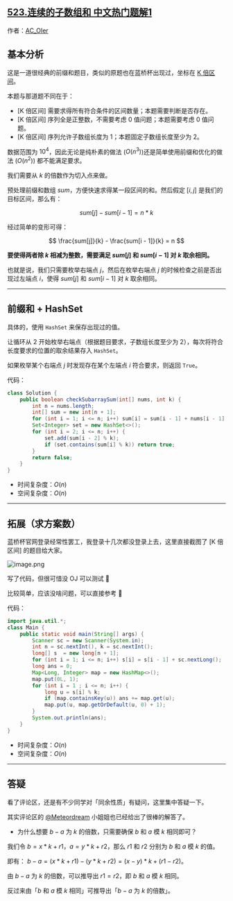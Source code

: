 ## [523.连续的子数组和 中文热门题解1](https://leetcode.cn/problems/continuous-subarray-sum/solutions/100000/gong-shui-san-xie-tuo-zhan-wei-qiu-fang-1juse)

作者：[AC_OIer](https://leetcode.cn/u/AC_OIer)

## 基本分析

这是一道很经典的前缀和题目，类似的原题也在蓝桥杯出现过，坐标在 [K 倍区间](http://lx.lanqiao.cn/problem.page?gpid=T444)。

本题与那道题不同在于：

* [K 倍区间] 需要求得所有符合条件的区间数量；本题需要判断是否存在。
* [K 倍区间] 序列全是正整数，不需要考虑 $0$ 值问题；本题需要考虑 $0$ 值问题。
* [K 倍区间] 序列允许子数组长度为 $1$；本题固定子数组长度至少为 $2$。

数据范围为 $10^4$，因此无论是纯朴素的做法 ($O(n^3)$)还是简单使用前缀和优化的做法 ($O(n^2)$) 都不能满足要求。

我们需要从 $k$ 的倍数作为切入点来做。

预处理前缀和数组 $sum$，方便快速求得某一段区间的和。然后假定 $[i, j]$ 是我们的目标区间，那么有：

$$
sum[j] - sum[i - 1] = n * k
$$

经过简单的变形可得：

$$
\frac{sum[j]}{k} - \frac{sum[i - 1]}{k} = n
$$

**要使得两者除 $k$ 相减为整数，需要满足 $sum[j]$ 和 $sum[i - 1]$ 对 $k$ 取余相同。**

也就是说，我们只需要枚举右端点 $j$，然后在枚举右端点 $j$ 的时候检查之前是否出现过左端点 $i$，使得 $sum[j]$ 和 $sum[i - 1]$ 对 $k$ 取余相同。

---

## 前缀和 + HashSet

具体的，使用 `HashSet` 来保存出现过的值。

让循环从 $2$ 开始枚举右端点（根据题目要求，子数组长度至少为 $2$），每次将符合长度要求的位置的取余结果存入 `HashSet`。

如果枚举某个右端点 $j$ 时发现存在某个左端点 $i$ 符合要求，则返回 `True`。

代码：
```Java []
class Solution {
    public boolean checkSubarraySum(int[] nums, int k) {
        int n = nums.length;
        int[] sum = new int[n + 1];
        for (int i = 1; i <= n; i++) sum[i] = sum[i - 1] + nums[i - 1];
        Set<Integer> set = new HashSet<>();
        for (int i = 2; i <= n; i++) {
            set.add(sum[i - 2] % k);
            if (set.contains(sum[i] % k)) return true;
        }
        return false;
    }
}
```
* 时间复杂度：$O(n)$
* 空间复杂度：$O(n)$

---

## 拓展（求方案数）

蓝桥杯官网登录经常性罢工，我登录十几次都没登录上去，这里直接截图了 [K 倍区间] 的题目给大家。

![image.png](https://pic.leetcode-cn.com/1622606227-RjJQpT-image.png)

写了代码，但很可惜没 OJ 可以测试 🤣 

比较简单，应该没啥问题，可以直接参考 🤣


代码：
```Java []
import java.util.*;
class Main {
    public static void main(String[] args) {
        Scanner sc = new Scanner(System.in);
        int n = sc.nextInt(), k = sc.nextInt();
        long[] s  = new long[n + 1];
        for (int i = 1; i <= n; i++) s[i] = s[i - 1] + sc.nextLong();
        long ans = 0;
        Map<Long, Integer> map = new HashMap<>();
        map.put(0L, 1);
        for (int i = 1 ; i <= n; i++) {
            long u = s[i] % k;
            if (map.containsKey(u)) ans += map.get(u);
            map.put(u, map.getOrDefault(u, 0) + 1);
        }
        System.out.println(ans);
    }
}
```
* 时间复杂度：$O(n)$
* 空间复杂度：$O(n)$

---

## 答疑

看了评论区，还是有不少同学对「同余性质」有疑问，这里集中答疑一下。

其实评论区的 [@Meteordream](/u/meteordream/) 小姐姐也已经给出了很棒的解答了。

* 为什么想要 $b - a$ 为 $k$ 的倍数，只需要确保 $b$ 和 $a$ 模 $k$ 相同即可？

我们令 $b = x * k + r1$，$a = y * k + r2$，那么 $r1$ 和 $r2$ 分别为 $b$ 和 $a$ 模 $k$ 的值。

即有： $b - a = (x * k + r1) - (y * k + r2) =(x - y) * k + (r1 - r2)$。

由 $b - a$ 为 $k$ 的倍数，可以推导出 $r1 = r2$，即 $b$ 和 $a$ 模 $k$ 相同。

反过来由「$b$ 和 $a$ 模 $k$ 相同」可推导出「$b - a$ 为 $k$ 的倍数」。